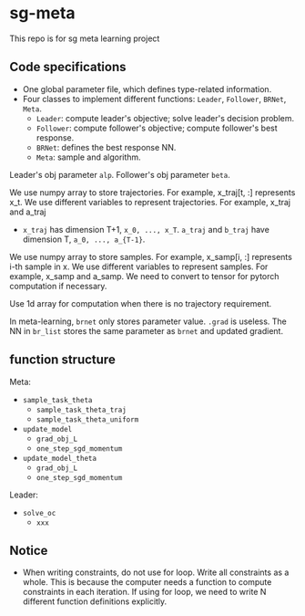 # sg-meta
This repo is for sg meta learning project


## Code specifications
- One global parameter file, which defines type-related information.
- Four classes to implement different functions: `Leader`, `Follower`, `BRNet`, `Meta`.
  - `Leader`: compute leader's objective; solve leader's decision problem.
  - `Follower`: compute follower's objective; compute follower's best response.
  - `BRNet`: defines the best response NN.
  - `Meta`: sample and algorithm.

Leader's obj parameter `alp`. Follower's obj parameter `beta`.

We use numpy array to store trajectories. For example, x_traj[t, :] represents x_t.
We use different variables to represent trajectories. For example, x_traj and a_traj
- `x_traj` has dimension T+1, `x_0, ..., x_T`. `a_traj` and `b_traj` have dimension T, `a_0, ..., a_{T-1}`.

We use numpy array to store samples. For example, x_samp[i, :] represents i-th sample in x.
We use different variables to represent samples. For example, x_samp and a_samp.
We need to convert to tensor for pytorch computation if necessary.

Use 1d array for computation when there is no trajectory requirement.

In meta-learning, `brnet` only stores parameter value. `.grad` is useless.
The NN in `br_list` stores the same parameter as `brnet` and updated gradient.

## function structure
Meta:
- `sample_task_theta`
  - `sample_task_theta_traj`
  - `sample_task_theta_uniform`
- `update_model`
  - `grad_obj_L`
  - `one_step_sgd_momentum`
- `update_model_theta`
  - `grad_obj_L`
  - `one_step_sgd_momentum`

Leader:
- `solve_oc`
  - `xxx`


## Notice
- When writing constraints, do not use for loop. Write all constraints as a whole. This is because the computer needs a function to compute constraints in each iteration. If using for loop, we need to write N different function definitions explicitly.